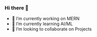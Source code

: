 ### Hi there 👋

- 🔭 I’m currently working on MERN
- 🌱 I’m currently learning AI/ML
- 👯 I’m looking to collaborate on Projects
